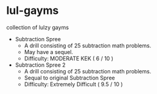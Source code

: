 lul-gayms
=========

collection of lulzy gayms

  - Subtraction Spree
    * A drill consisting of 25 subtraction math problems.
    * May have a sequel.
    * Difficulty: MODERATE KEK ( 6 / 10 )
  - Subtraction Spree 2
    * A drill consisting of 25 subtraction math problems.
    * Sequal to original Subtraction Spree
    * Difficulty: Extremely Difficult ( 9.5 / 10 )
